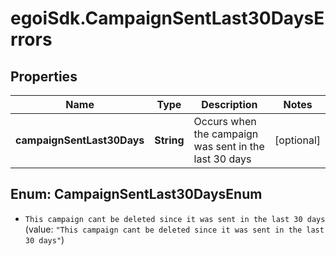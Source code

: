 # egoiSdk.CampaignSentLast30DaysErrors

## Properties
Name | Type | Description | Notes
------------ | ------------- | ------------- | -------------
**campaignSentLast30Days** | **String** | Occurs when the campaign was sent in the last 30 days | [optional] 


<a name="CampaignSentLast30DaysEnum"></a>
## Enum: CampaignSentLast30DaysEnum


* `This campaign cant be deleted since it was sent in the last 30 days` (value: `"This campaign cant be deleted since it was sent in the last 30 days"`)




